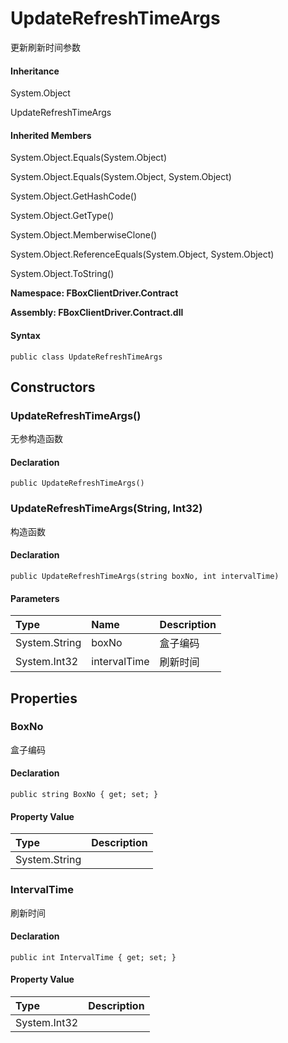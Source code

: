 # UpdateRefreshTimeArgs

更新刷新时间参数

#### Inheritance

System.Object

UpdateRefreshTimeArgs

#### Inherited Members

System.Object.Equals\(System.Object\)

System.Object.Equals\(System.Object, System.Object\)

System.Object.GetHashCode\(\)

System.Object.GetType\(\)

System.Object.MemberwiseClone\(\)

System.Object.ReferenceEquals\(System.Object, System.Object\)

System.Object.ToString\(\)

**Namespace: FBoxClientDriver.Contract**

**Assembly: FBoxClientDriver.Contract.dll**

#### Syntax <a id="FBoxClientDriver_Contract_UpdateRefreshTimeArgs_syntax"></a>

```text
public class UpdateRefreshTimeArgs
```

## Constructors <a id="constructors"></a>

### UpdateRefreshTimeArgs\(\) <a id="FBoxClientDriver_Contract_UpdateRefreshTimeArgs__ctor"></a>

无参构造函数

#### Declaration

```text
public UpdateRefreshTimeArgs()
```

### UpdateRefreshTimeArgs\(String, Int32\) <a id="FBoxClientDriver_Contract_UpdateRefreshTimeArgs__ctor_System_String_System_Int32_"></a>

构造函数

#### Declaration

```text
public UpdateRefreshTimeArgs(string boxNo, int intervalTime)
```

#### Parameters

| Type | Name | Description |
| :--- | :--- | :--- |
| System.String | boxNo | 盒子编码 |
| System.Int32 | intervalTime | 刷新时间 |

## Properties <a id="properties"></a>

### BoxNo <a id="FBoxClientDriver_Contract_UpdateRefreshTimeArgs_BoxNo"></a>

盒子编码

#### Declaration

```text
public string BoxNo { get; set; }
```

#### Property Value

| Type | Description |
| :--- | :--- |
| System.String |  |

### IntervalTime <a id="FBoxClientDriver_Contract_UpdateRefreshTimeArgs_IntervalTime"></a>

刷新时间

#### Declaration

```text
public int IntervalTime { get; set; }
```

#### Property Value

| Type | Description |
| :--- | :--- |
| System.Int32 |  |

